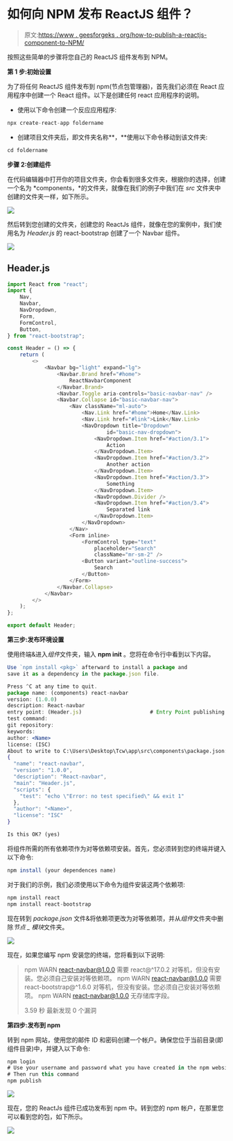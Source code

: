 # 如何向 NPM 发布 ReactJS 组件？

> 原文:[https://www . geesforgeks . org/how-to-publish-a-reactjs-component-to-NPM/](https://www.geeksforgeeks.org/how-to-publish-a-reactjs-component-to-npm/)

按照这些简单的步骤将您自己的 ReactJS 组件发布到 NPM。

**第 1 步:初始设置**

为了将任何 ReactJS 组件发布到 npm(节点包管理器)，首先我们必须在 React 应用程序中创建一个 React 组件。以下是创建任何 react 应用程序的说明。

*   使用以下命令创建一个反应应用程序:

```jsx
npx create-react-app foldername
```

*   创建项目文件夹后，即文件夹名称**，**使用以下命令移动到该文件夹:

```jsx
cd foldername
```

**步骤 2:创建组件**

在代码编辑器中打开你的项目文件夹，你会看到很多文件夹，根据你的选择，创建一个名为 *components，*的文件夹，就像在我们的例子中我们在 *src* 文件夹中创建的文件夹一样，如下所示。

![](img/2ae07b6c8fa958a280880c915f627ba9.png)

然后转到您创建的文件夹，创建您的 ReactJs 组件，就像在您的案例中，我们使用名为 *Header.js* 的 react-bootstrap 创建了一个 Navbar 组件。

![](img/b19ffe6c26eaba6ee816aa8527273166.png)

## Header.js

```jsx
import React from "react";
import {
    Nav,
    Navbar,
    NavDropdown,
    Form,
    FormControl,
    Button,
} from "react-bootstrap";

const Header = () => {
    return (
        <>
            <Navbar bg="light" expand="lg">
                <Navbar.Brand href="#home">
                    ReactNavbarComponent
                </Navbar.Brand>
                <Navbar.Toggle aria-controls="basic-navbar-nav" />
                <Navbar.Collapse id="basic-navbar-nav">
                    <Nav className="ml-auto">
                        <Nav.Link href="#home">Home</Nav.Link>
                        <Nav.Link href="#link">Link</Nav.Link>
                        <NavDropdown title="Dropdown" 
                                id="basic-nav-dropdown">
                            <NavDropdown.Item href="#action/3.1">
                                Action
                            </NavDropdown.Item>
                            <NavDropdown.Item href="#action/3.2">
                                Another action
                            </NavDropdown.Item>
                            <NavDropdown.Item href="#action/3.3">
                                Something
                            </NavDropdown.Item>
                            <NavDropdown.Divider />
                            <NavDropdown.Item href="#action/3.4">
                                Separated link
                            </NavDropdown.Item>
                        </NavDropdown>
                    </Nav>
                    <Form inline>
                        <FormControl type="text"
                            placeholder="Search"
                            className="mr-sm-2" />
                        <Button variant="outline-success">
                            Search
                        </Button>
                    </Form>
                </Navbar.Collapse>
            </Navbar>
        </>
    );
};

export default Header;
```

**第三步:发布环境设置**

使用终端&进入*组件*文件夹，输入 **npm init** 。您将在命令行中看到以下内容。

```jsx
Use `npm install <pkg>` afterward to install a package and
save it as a dependency in the package.json file.

Press ^C at any time to quit.
package name: (components) react-navbar
version: (1.0.0)
description: React-navbar
entry point: (Header.js)                      # Entry Point publishing
test command:
git repository:
keywords:
author: <Name>
license: (ISC)
About to write to C:\Users\Desktop\Tcw\app\src\components\package.json:
{
  "name": "react-navbar",
  "version": "1.0.0",
  "description": "React-navbar",
  "main": "Header.js",
  "scripts": {
    "test": "echo \"Error: no test specified\" && exit 1"
  },
  "author": "<Name>",
  "license": "ISC"
}

Is this OK? (yes)
```

将组件所需的所有依赖项作为对等依赖项安装。首先，您必须转到您的终端并键入以下命令:

```jsx
npm install (your dependences name)
```

对于我们的示例，我们必须使用以下命令为组件安装这两个依赖项:

```jsx
npm install react
npm install react-bootstrap
```

现在转到 *package.json* 文件&将依赖项更改为对等依赖项，并从*组件*文件夹中删除*节点 _ 模块*文件夹。

![](img/d648abb2759a24bf2c707a1e40d00b37.png)

现在，如果您编写 npm 安装您的终端，您将看到以下说明:

> npm WARN react-navbar@1.0.0 需要 react@^17.0.2 对等机，但没有安装。您必须自己安装对等依赖项。
> npm WARN react-navbar@1.0.0 需要 react-bootstrap@^1.6.0 对等机，但没有安装。您必须自己安装对等依赖项。
> npm WARN react-navbar@1.0.0 无存储库字段。
> 
> 3.59 秒
> 最新发现 0 个漏洞

**第四步:发布到 npm**

转到 npm 网站，使用您的邮件 ID 和密码创建一个帐户。确保您位于当前目录(即组件目录)中，并键入以下命令:

```jsx
npm login 
# Use your username and password what you have created in the npm website
# Then run this command
npm publish
```

![](img/771b7a3999c173d87dd331da7fc3e621.png)

现在，您的 ReactJs 组件已成功发布到 npm 中。转到您的 npm 帐户，在那里您可以看到您的包，如下所示。

![](img/c52b60e2f660ac84d614587f51180008.png)